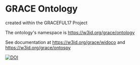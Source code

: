 # GRACE Ontology

created within the GRACEFUL17 Project

The ontology's namespace is https://w3id.org/grace/ontology

See documentation at https://w3id.org/grace/widoco and https://w3id.org/grace/ontospy


[![DOI](https://zenodo.org/badge/DOI/10.5281.svg)](https://doi.org/10.5281/zenodo.15274590)
